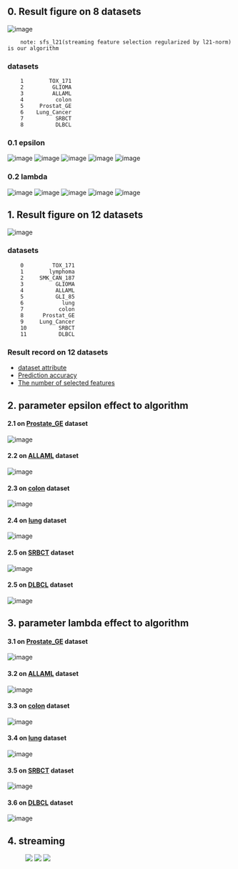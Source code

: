## 0. Result figure on 8 datasets
![image](https://github.com/zhonghuawu/design/raw/master/datas/gene/all_result/all_8_datasets.png)

        note: sfs_l21(streaming feature selection regularized by l21-norm) is our algorithm

### datasets
        1        TOX_171
        2         GLIOMA
        3         ALLAML
        4          colon
        5     Prostat_GE
        6    Lung_Cancer
        7          SRBCT
        8          DLBCL

### 0.1 epsilon
![image](https://github.com/zhonghuawu/design/raw/master/datas/gene/all_result/epsilon/fig/accuracy_on_Prostate_GE.png)
![image](https://github.com/zhonghuawu/design/raw/master/datas/gene/all_result/epsilon/fig/accuracy_on_ALLAML.png)
![image](https://github.com/zhonghuawu/design/raw/master/datas/gene/all_result/epsilon/fig/accuracy_on_colon.png)
![image](https://github.com/zhonghuawu/design/raw/master/datas/gene/all_result/epsilon/fig/accuracy_on_SRBCT.png)
![image](https://github.com/zhonghuawu/design/raw/master/datas/gene/all_result/epsilon/fig/accuracy_on_DLBCL.png)

### 0.2 lambda
![image](https://github.com/zhonghuawu/design/raw/master/datas/gene/all_result/threshold/fig/accuracy_on_Prostate_GE.png)
![image](https://github.com/zhonghuawu/design/raw/master/datas/gene/all_result/threshold/fig/accuracy_on_ALLAML.png)
![image](https://github.com/zhonghuawu/design/raw/master/datas/gene/all_result/threshold/fig/accuracy_on_colon.png)
![image](https://github.com/zhonghuawu/design/raw/master/datas/gene/all_result/threshold/fig/accuracy_on_SRBCT.png)
![image](https://github.com/zhonghuawu/design/raw/master/datas/gene/all_result/threshold/fig/accuracy_on_DLBCL.png)



## 1. Result figure on 12 datasets
![image](https://github.com/zhonghuawu/design/raw/master/datas/gene/all_result/all_std.png)

### datasets
        0         TOX_171
        1        lymphoma
        2     SMK_CAN_187
        3          GLIOMA
        4          ALLAML
        5          GLI_85
        6            lung
        7           colon
        8      Prostat_GE
        9     Lung_Cancer
        10          SRBCT
        11          DLBCL

### Result record on 12 datasets
* [dataset attribute](https://github.com/zhonghuawu/design/blob/master/datas/gene/all_result/all_attribute.csv) <br>
* [Prediction accuracy](https://github.com/zhonghuawu/design/blob/master/datas/gene/all_result/all_cls.csv) <br>
* [The number of selected features](https://github.com/zhonghuawu/design/blob/master/datas/gene/all_result/all_nfs.csv)

## 2. parameter epsilon effect to algorithm
#### 2.1 on [Prostate\_GE](https://github.com/zhonghuawu/design/blob/master/datas/gene/all_result/epsilon/opt_epsilon_on_Prostate_GE.csv) dataset
![image](https://github.com/zhonghuawu/design/raw/master/datas/gene/all_result/epsilon/opt_epsilon_on_Prostate_GE.png)

#### 2.2 on [ALLAML](https://github.com/zhonghuawu/design/blob/master/datas/gene/all_result/epsilon/opt_epsilon_on_ALLAML.csv) dataset
![image](https://github.com/zhonghuawu/design/raw/master/datas/gene/all_result/epsilon/opt_epsilon_on_ALLAML.png)

#### 2.3 on [colon](https://github.com/zhonghuawu/design/blob/master/datas/gene/all_result/epsilon/opt_epsilon_on_colon.csv) dataset
![image](https://github.com/zhonghuawu/design/raw/master/datas/gene/all_result/epsilon/opt_epsilon_on_colon.png)

#### 2.4 on [lung](https://github.com/zhonghuawu/design/blob/master/datas/gene/all_result/epsilon/opt_epsilon_on_lung.csv) dataset
![image](https://github.com/zhonghuawu/design/raw/master/datas/gene/all_result/epsilon/opt_epsilon_on_lung.png)

#### 2.5 on [SRBCT](https://github.com/zhonghuawu/design/blob/master/datas/gene/all_result/epsilon/opt_epsilon_on_SRBCT.csv) dataset
![image](https://github.com/zhonghuawu/design/raw/master/datas/gene/all_result/epsilon/opt_epsilon_on_SRBCT.png)

#### 2.5 on [DLBCL](https://github.com/zhonghuawu/design/blob/master/datas/gene/all_result/epsilon/opt_epsilon_on_DLBCL.csv) dataset
![image](https://github.com/zhonghuawu/design/raw/master/datas/gene/all_result/epsilon/opt_epsilon_on_DLBCL.png)

## 3. parameter lambda effect to algorithm
#### 3.1 on [Prostate\_GE](https://github.com/zhonghuawu/design/blob/master/datas/gene/all_result/threshold/opt_threshold_on_Prostate_GE.csv) dataset
![image](https://github.com/zhonghuawu/design/raw/master/datas/gene/all_result/threshold/opt_threshold_on_Prostate_GE.png)

#### 3.2 on [ALLAML](https://github.com/zhonghuawu/design/blob/master/datas/gene/all_result/threshold/opt_threshold_on_ALLAML.csv) dataset
![image](https://github.com/zhonghuawu/design/raw/master/datas/gene/all_result/threshold/opt_threshold_on_ALLAML.png)

#### 3.3 on [colon](https://github.com/zhonghuawu/design/blob/master/datas/gene/all_result/threshold/opt_threshold_on_colon.csv) dataset
![image](https://github.com/zhonghuawu/design/raw/master/datas/gene/all_result/threshold/opt_threshold_on_colon.png)

#### 3.4 on [lung](https://github.com/zhonghuawu/design/blob/master/datas/gene/all_result/threshold/opt_threshold_on_lung.csv) dataset
![image](https://github.com/zhonghuawu/design/raw/master/datas/gene/all_result/threshold/opt_threshold_on_lung.png)

#### 3.5 on [SRBCT](https://github.com/zhonghuawu/design/blob/master/datas/gene/all_result/threshold/opt_threshold_on_SRBCT.csv) dataset
![image](https://github.com/zhonghuawu/design/raw/master/datas/gene/all_result/threshold/opt_threshold_on_SRBCT.png)

#### 3.6 on [DLBCL](https://github.com/zhonghuawu/design/blob/master/datas/gene/all_result/threshold/opt_threshold_on_DLBCL.csv) dataset
![image](https://github.com/zhonghuawu/design/raw/master/datas/gene/all_result/threshold/opt_threshold_on_DLBCL.png)

## 4. streaming
<figure class="third">
    <img src="https://github.com/zhonghuawu/design/raw/master/datas/gene/all_result/streaming/TOX_171.png">
    <img src="https://github.com/zhonghuawu/design/raw/master/datas/gene/all_result/streaming/lymphoma.png">
    <img src="https://github.com/zhonghuawu/design/raw/master/datas/gene/all_result/streaming/SMK_CAN_187.png">
</figure>
